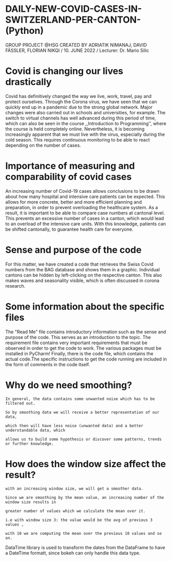 # DAILY-NEW-COVID-CASES-IN-SWITZERLAND-PER-CANTON-(Python)

GROUP PROJECT @HSG
CREATED BY ADRIATIK NIMANAJ, DAVID FÄSSLER, FLORIAN NIKQI /
10. JUNE 2022 /
Lecturer: Dr. Mario Silic

# Covid is changing our lives drastically
Covid has definitively changed the way we live, work, travel, pay and protect ourselves. Through the Corona virus, we have seen that we can quickly end up in a pandemic due to the strong global network. Major changes were also carried out in schools and universities, for example. The switch to virtual channels has well advanced during this period of time, which can also be seen in the course ,,Introduction to Programming’’, where the course is held completely online. Nevertheless, it is becoming increasingly apparent that we must live with the virus, especially during the cold season. This requires continuous monitoring to be able to react depending on the number of cases. 

# Importance of measuring and comparability of covid cases 
An increasing number of Covid-19 cases allows conclusions to be drawn about how many hospital and intensive care patients can be expected. This allows for more concrete, better and more efficient planning and preparation, in order to prevent overloading the healthcare system. As a result, it is important to be able to compare case numbers at cantonal level. This prevents an excessive number of cases in a canton, which would lead to an overload of the intensive care units. With this knowledge, patients can be shifted cantonally, to guarantee health care for everyone.

# Sense and purpose of the code 
For this matter, we have created a code that retrieves the Swiss Covid numbers from the BAG database and shows them in a graphic. Individual cantons can be hidden by left-clicking on the respective canton. This also makes waves and seasonality visible, which is often discussed in corona research.

# Some information about the specific files 
The "Read Me" file contains introductory information such as the sense and purpose of the code. This serves as an introduction to the topic. The requirement file contains very important requirements that must be observed in order to get the code to work. The various packages must be installed in PyCharm! Finally, there is the code file, which contains the actual code.The specific instructions to get the code running are included in the form of comments in the code itself.

# Why do we need smoothing?

    In general, the data contains some unwanted noise which has to be filtered out.

    So by smoothing data we will receive a better representation of our data,

    which then will have less noise (unwanted data) and a better understandable data, which

    allows us to build some hypothesis or discover some patterns, trends or further knowledge.




# How does the window size affect the result?

    with an increasing window size, we will get a smoother data.

    Since we are smoothing by the mean value, an increasing number of the window size results in

    greater number of values which we calculate the mean over it.

    i.e with window size 3: the value would be the avg of previous 3 values ,

    with 10 we are computing the mean over the previous 10 values and so on.



DataTime library is used to transform the dates from the DataFrame to have a DateTime formatt, since bokeh can only handle this data type.
